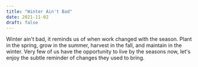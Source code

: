 ```yaml
---
title: "Winter Ain't Bad"
date: 2021-11-02
draft: false
---
```


Winter ain't bad, it reminds us of when work changed with the season. Plant in the spring, grow in the summer, harvest in the fall, and maintain in the winter. Very few of us have the opportunity to live by the seasons now, let's enjoy the subtle reminder of changes they used to bring.

